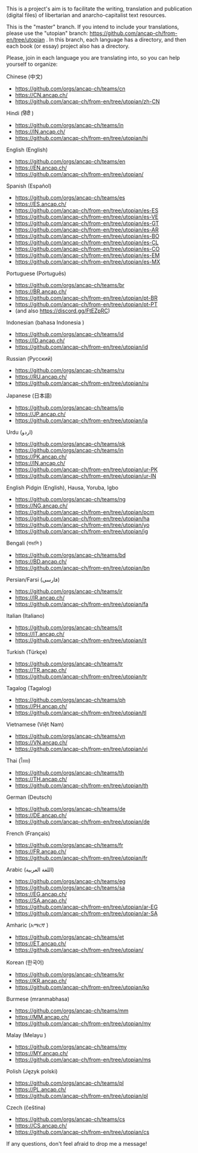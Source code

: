 This is a project's aim is to facilitate the writing, translation and publication (digital files) of libertarian and anarcho-capitalist text resources.

This is the "master" branch. If you intend to include your translations, please use the "utopian" branch: https://github.com/ancap-ch/from-en/tree/utopian . In this branch, each language has a directory, and then each book (or essay) project also has a directory.

Please, join in each language you are translating into, so you can help yourself to organize:

Chinese (中文)
- https://github.com/orgs/ancap-ch/teams/cn
- https://CN.ancap.ch/
- https://github.com/ancap-ch/from-en/tree/utopian/zh-CN

Hindi (हिंदी )
- https://github.com/orgs/ancap-ch/teams/in
- https://IN.ancap.ch/
- https://github.com/ancap-ch/from-en/tree/utopian/hi

English (English)
- https://github.com/orgs/ancap-ch/teams/en
- https://EN.ancap.ch/
- https://github.com/ancap-ch/from-en/tree/utopian/

Spanish (Español)
- https://github.com/orgs/ancap-ch/teams/es
- https://ES.ancap.ch/
- https://github.com/ancap-ch/from-en/tree/utopian/es-ES
- https://github.com/ancap-ch/from-en/tree/utopian/es-VE
- https://github.com/ancap-ch/from-en/tree/utopian/es-GT
- https://github.com/ancap-ch/from-en/tree/utopian/es-AR
- https://github.com/ancap-ch/from-en/tree/utopian/es-BO
- https://github.com/ancap-ch/from-en/tree/utopian/es-CL
- https://github.com/ancap-ch/from-en/tree/utopian/es-CO
- https://github.com/ancap-ch/from-en/tree/utopian/es-EM
- https://github.com/ancap-ch/from-en/tree/utopian/es-MX

Portuguese (Português)
- https://github.com/orgs/ancap-ch/teams/br
- https://BR.ancap.ch/
- https://github.com/ancap-ch/from-en/tree/utopian/pt-BR
- https://github.com/ancap-ch/from-en/tree/utopian/pt-PT
- (and also https://discord.gg/FtEZpRC)

Indonesian (bahasa Indonesia )
- https://github.com/orgs/ancap-ch/teams/id
- https://ID.ancap.ch/
- https://github.com/ancap-ch/from-en/tree/utopian/id

Russian (Русский)
- https://github.com/orgs/ancap-ch/teams/ru
- https://RU.ancap.ch/
- https://github.com/ancap-ch/from-en/tree/utopian/ru

Japanese (日本語)
- https://github.com/orgs/ancap-ch/teams/jp
- https://JP.ancap.ch/
- https://github.com/ancap-ch/from-en/tree/utopian/ja

Urdu (اردو)
- https://github.com/orgs/ancap-ch/teams/pk
- https://github.com/orgs/ancap-ch/teams/in
- https://PK.ancap.ch/
- https://IN.ancap.ch/
- https://github.com/ancap-ch/from-en/tree/utopian/ur-PK
- https://github.com/ancap-ch/from-en/tree/utopian/ur-IN

English Pidgin (English), Hausa, Yoruba, Igbo
- https://github.com/orgs/ancap-ch/teams/ng
- https://NG.ancap.ch/
- https://github.com/ancap-ch/from-en/tree/utopian/pcm
- https://github.com/ancap-ch/from-en/tree/utopian/ha
- https://github.com/ancap-ch/from-en/tree/utopian/yo
- https://github.com/ancap-ch/from-en/tree/utopian/ig

Bengali (বাঙালি )
- https://github.com/orgs/ancap-ch/teams/bd
- https://BD.ancap.ch/
- https://github.com/ancap-ch/from-en/tree/utopian/bn

Persian/Farsi (فارسی)
- https://github.com/orgs/ancap-ch/teams/ir
- https://IR.ancap.ch/
- https://github.com/ancap-ch/from-en/tree/utopian/fa

Italian (Italiano)
- https://github.com/orgs/ancap-ch/teams/it
- https://IT.ancap.ch/
- https://github.com/ancap-ch/from-en/tree/utopian/it

Turkish (Türkçe)
- https://github.com/orgs/ancap-ch/teams/tr
- https://TR.ancap.ch/
- https://github.com/ancap-ch/from-en/tree/utopian/tr

Tagalog (Tagalog)
- https://github.com/orgs/ancap-ch/teams/ph
- https://PH.ancap.ch/
- https://github.com/ancap-ch/from-en/tree/utopian/tl

Vietnamese (Việt Nam)
- https://github.com/orgs/ancap-ch/teams/vn
- https://VN.ancap.ch/
- https://github.com/ancap-ch/from-en/tree/utopian/vi

Thai (ไทย)
- https://github.com/orgs/ancap-ch/teams/th
- https://TH.ancap.ch/
- https://github.com/ancap-ch/from-en/tree/utopian/th

German (Deutsch)
- https://github.com/orgs/ancap-ch/teams/de
- https://DE.ancap.ch/
- https://github.com/ancap-ch/from-en/tree/utopian/de

French (Français)
- https://github.com/orgs/ancap-ch/teams/fr
- https://FR.ancap.ch/
- https://github.com/ancap-ch/from-en/tree/utopian/fr

Arabic (اللغة العربية)
- https://github.com/orgs/ancap-ch/teams/eg
- https://github.com/orgs/ancap-ch/teams/sa
- https://EG.ancap.ch/
- https://SA.ancap.ch/
- https://github.com/ancap-ch/from-en/tree/utopian/ar-EG
- https://github.com/ancap-ch/from-en/tree/utopian/ar-SA

Amharic (አማርኛ )
- https://github.com/orgs/ancap-ch/teams/et
- https://ET.ancap.ch/
- https://github.com/ancap-ch/from-en/tree/utopian/

Korean (한국어)
- https://github.com/orgs/ancap-ch/teams/kr
- https://KR.ancap.ch/
- https://github.com/ancap-ch/from-en/tree/utopian/ko

Burmese (mranmabhasa)
- https://github.com/orgs/ancap-ch/teams/mm
- https://MM.ancap.ch/
- https://github.com/ancap-ch/from-en/tree/utopian/my

Malay (Melayu )
- https://github.com/orgs/ancap-ch/teams/my
- https://MY.ancap.ch/
- https://github.com/ancap-ch/from-en/tree/utopian/ms

Polish (Język polski)
- https://github.com/orgs/ancap-ch/teams/pl
- https://PL.ancap.ch/
- https://github.com/ancap-ch/from-en/tree/utopian/pl

Czech (čeština)
- https://github.com/orgs/ancap-ch/teams/cs
- https://CS.ancap.ch/
- https://github.com/ancap-ch/from-en/tree/utopian/cs


If any questions, don't feel afraid to drop me a message!
